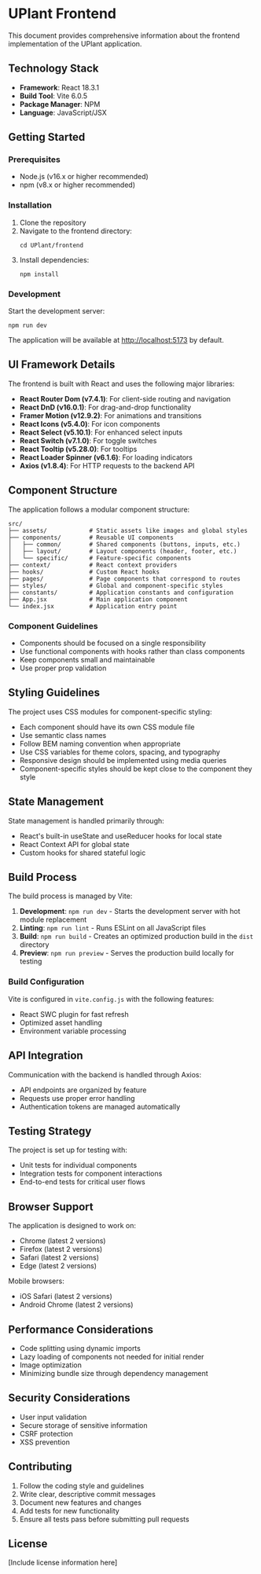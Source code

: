 # UPlant Frontend

This document provides comprehensive information about the frontend implementation of the UPlant application.

## Technology Stack

- **Framework**: React 18.3.1
- **Build Tool**: Vite 6.0.5
- **Package Manager**: NPM
- **Language**: JavaScript/JSX

## Getting Started

### Prerequisites

- Node.js (v16.x or higher recommended)
- npm (v8.x or higher recommended)

### Installation

1. Clone the repository
2. Navigate to the frontend directory:
   ```
   cd UPlant/frontend
   ```
3. Install dependencies:
   ```
   npm install
   ```

### Development

Start the development server:

```
npm run dev
```

The application will be available at [http://localhost:5173](http://localhost:5173) by default.

## UI Framework Details

The frontend is built with React and uses the following major libraries:

- **React Router Dom (v7.4.1)**: For client-side routing and navigation
- **React DnD (v16.0.1)**: For drag-and-drop functionality
- **Framer Motion (v12.9.2)**: For animations and transitions
- **React Icons (v5.4.0)**: For icon components
- **React Select (v5.10.1)**: For enhanced select inputs
- **React Switch (v7.1.0)**: For toggle switches
- **React Tooltip (v5.28.0)**: For tooltips
- **React Loader Spinner (v6.1.6)**: For loading indicators
- **Axios (v1.8.4)**: For HTTP requests to the backend API

## Component Structure

The application follows a modular component structure:

```
src/
├── assets/            # Static assets like images and global styles
├── components/        # Reusable UI components
│   ├── common/        # Shared components (buttons, inputs, etc.)
│   ├── layout/        # Layout components (header, footer, etc.)
│   └── specific/      # Feature-specific components
├── context/           # React context providers
├── hooks/             # Custom React hooks
├── pages/             # Page components that correspond to routes
├── styles/            # Global and component-specific styles
├── constants/         # Application constants and configuration
├── App.jsx            # Main application component
└── index.jsx          # Application entry point
```

### Component Guidelines

- Components should be focused on a single responsibility
- Use functional components with hooks rather than class components
- Keep components small and maintainable
- Use proper prop validation

## Styling Guidelines

The project uses CSS modules for component-specific styling:

- Each component should have its own CSS module file
- Use semantic class names
- Follow BEM naming convention when appropriate
- Use CSS variables for theme colors, spacing, and typography
- Responsive design should be implemented using media queries
- Component-specific styles should be kept close to the component they style

## State Management

State management is handled primarily through:

- React's built-in useState and useReducer hooks for local state
- React Context API for global state
- Custom hooks for shared stateful logic

## Build Process

The build process is managed by Vite:

1. **Development**: `npm run dev` - Starts the development server with hot module replacement
2. **Linting**: `npm run lint` - Runs ESLint on all JavaScript files
3. **Build**: `npm run build` - Creates an optimized production build in the `dist` directory
4. **Preview**: `npm run preview` - Serves the production build locally for testing

### Build Configuration

Vite is configured in `vite.config.js` with the following features:
- React SWC plugin for fast refresh
- Optimized asset handling
- Environment variable processing

## API Integration

Communication with the backend is handled through Axios:
- API endpoints are organized by feature
- Requests use proper error handling
- Authentication tokens are managed automatically

## Testing Strategy

The project is set up for testing with:
- Unit tests for individual components
- Integration tests for component interactions
- End-to-end tests for critical user flows

## Browser Support

The application is designed to work on:

- Chrome (latest 2 versions)
- Firefox (latest 2 versions)
- Safari (latest 2 versions)
- Edge (latest 2 versions)

Mobile browsers:
- iOS Safari (latest 2 versions)
- Android Chrome (latest 2 versions)

## Performance Considerations

- Code splitting using dynamic imports
- Lazy loading of components not needed for initial render
- Image optimization
- Minimizing bundle size through dependency management

## Security Considerations

- User input validation
- Secure storage of sensitive information
- CSRF protection
- XSS prevention

## Contributing

1. Follow the coding style and guidelines
2. Write clear, descriptive commit messages
3. Document new features and changes
4. Add tests for new functionality
5. Ensure all tests pass before submitting pull requests

## License

[Include license information here]
